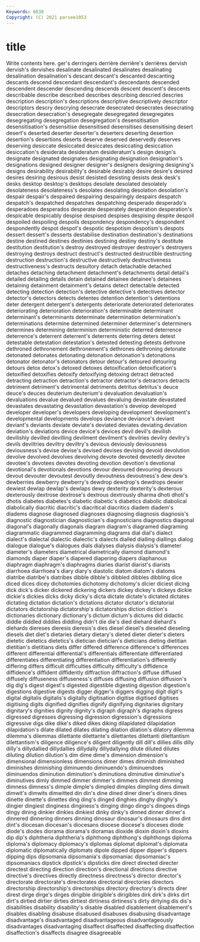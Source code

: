 ```yaml
---
Keywords: 6638
Copyright: (C) 2021 parsee1053
---
```


# title

Write contents here.
ger's derringers derrière derrière's derrières dervish dervish's dervishes desalinate desalinated
desalinates desalinating desalination desalination's descant descant's descanted descanting descants descend
descendant descendant's descendants descended descendent descender descending descends descent descent's
descents describable describe described describes describing descried descries description description's
descriptions descriptive descriptively descriptor descriptors descry descrying desecrate desecrated desecrates
desecrating desecration desecration's desegregate desegregated desegregates desegregating desegregation desegregation's desensitisation
desensitisation's desensitise desensitised desensitises desensitising desert desert's deserted deserter deserter's
deserters deserting desertion desertion's desertions deserts deserve deserved deservedly deserves
deserving desiccate desiccated desiccates desiccating desiccation desiccation's desiderata desideratum desideratum's
design design's designate designated designates designating designation designation's designations designed
designer designer's designers designing designing's designs desirability desirability's desirable desirably
desire desire's desired desires desiring desirous desist desisted desisting desists
desk desk's desks desktop desktop's desktops desolate desolated desolately desolateness
desolateness's desolates desolating desolation desolation's despair despair's despaired despairing despairingly
despairs despatch despatch's despatched despatches despatching desperado desperado's desperadoes desperados
desperate desperately desperation desperation's despicable despicably despise despised despises despising
despite despoil despoiled despoiling despoils despondency despondency's despondent despondently despot
despot's despotic despotism despotism's despots dessert dessert's desserts destabilise destination
destination's destinations destine destined destines destinies destining destiny destiny's destitute
destitution destitution's destroy destroyed destroyer destroyer's destroyers destroying destroys destruct
destruct's destructed destructible destructing destruction destruction's destructive destructively destructiveness destructiveness's
destructs desultory detach detachable detached detaches detaching detachment detachment's detachments
detail detail's detailed detailing details detain detained detainee detainee's detainees
detaining detainment detainment's detains detect detectable detected detecting detection detection's
detective detective's detectives detector detector's detectors detects detentes detention detention's
detentions deter detergent detergent's detergents deteriorate deteriorated deteriorates deteriorating deterioration
deterioration's determinable determinant determinant's determinants determinate determination determination's determinations determine
determined determiner determiner's determiners determines determining determinism deterministic deterred deterrence
deterrence's deterrent deterrent's deterrents deterring deters detest detestable detestation detestation's
detested detesting detests dethrone dethroned dethronement dethronement's dethrones dethroning detonate
detonated detonates detonating detonation detonation's detonations detonator detonator's detonators detour
detour's detoured detouring detours detox detox's detoxed detoxes detoxification detoxification's
detoxified detoxifies detoxify detoxifying detoxing detract detracted detracting detraction detraction's
detractor detractor's detractors detracts detriment detriment's detrimental detriments detritus detritus's
deuce deuce's deuces deuterium deuterium's devaluation devaluation's devaluations devalue devalued
devalues devaluing devastate devastated devastates devastating devastation devastation's develop developed
developer developer's developers developing development development's developmental developments develops deviance
deviance's deviant deviant's deviants deviate deviate's deviated deviates deviating deviation
deviation's deviations device device's devices devil devil's devilish devilishly devilled
devilling devilment devilment's devilries devilry devilry's devils deviltries deviltry deviltry's
devious deviously deviousness deviousness's devise devise's devised devises devising devoid
devolution devolve devolved devolves devolving devote devoted devotedly devotee devotee's
devotees devotes devoting devotion devotion's devotional devotional's devotionals devotions devour
devoured devouring devours devout devouter devoutest devoutly devoutness devoutness's dew
dew's dewberries dewberry dewberry's dewdrop dewdrop's dewdrops dewier dewiest dewlap
dewlap's dewlaps dewy dexterity dexterity's dexterous dexterously dextrose dextrose's dextrous
dextrously dharma dhoti dhoti's dhotis diabetes diabetes's diabetic diabetic's diabetics
diabolic diabolical diabolically diacritic diacritic's diacritical diacritics diadem diadem's diadems
diagnose diagnosed diagnoses diagnosing diagnosis diagnosis's diagnostic diagnostician diagnostician's diagnosticians
diagnostics diagonal diagonal's diagonally diagonals diagram diagram's diagramed diagraming diagrammatic
diagrammed diagramming diagrams dial dial's dialect dialect's dialectal dialectic dialectic's
dialects dialled dialling diallings dialog dialogue dialogue's dialogues dials dialyses
dialysis dialysis's diameter diameter's diameters diametrical diametrically diamond diamond's diamonds
diaper diaper's diapered diapering diapers diaphanous diaphragm diaphragm's diaphragms diaries
diarist diarist's diarists diarrhoea diarrhoea's diary diary's diastolic diatom diatom's
diatoms diatribe diatribe's diatribes dibble dibble's dibbled dibbles dibbling dice
diced dices dicey dichotomies dichotomy dichotomy's dicier diciest dicing dick
dick's dicker dickered dickering dickers dickey dickey's dickeys dickie dickie's
dickies dicks dicky dicky's dicta dictate dictate's dictated dictates dictating
dictation dictation's dictations dictator dictator's dictatorial dictators dictatorship dictatorship's dictatorships
diction diction's dictionaries dictionary dictionary's dictum dictum's dictums did didactic
diddle diddled diddles diddling didn't die die's died diehard diehard's
diehards diereses dieresis dieresis's dies diesel diesel's dieseled dieseling diesels
diet diet's dietaries dietary dietary's dieted dieter dieter's dieters dietetic
dietetics dietetics's dietician dietician's dieticians dieting dietitian dietitian's dietitians diets
differ differed difference difference's differences different differential differential's differentials differentiate
differentiated differentiates differentiating differentiation differentiation's differently differing differs difficult difficulties
difficulty difficulty's diffidence diffidence's diffident diffidently diffraction diffraction's diffuse diffused
diffusely diffuseness diffuseness's diffuses diffusing diffusion diffusion's dig dig's digest
digest's digested digestible digesting digestion digestion's digestions digestive digests digger
digger's diggers digging digit digit's digital digitalis digitalis's digitally digitisation
digitise digitised digitises digitising digits dignified dignifies dignify dignifying dignitaries
dignitary dignitary's dignities dignity dignity's digraph digraph's digraphs digress digressed
digresses digressing digression digression's digressions digressive digs dike dike's diked
dikes diking dilapidated dilapidation dilapidation's dilate dilated dilates dilating dilation
dilation's dilatory dilemma dilemma's dilemmas dilettante dilettante's dilettantes dilettanti dilettantism
dilettantism's diligence diligence's diligent diligently dill dill's dillies dills dilly
dilly's dillydallied dillydallies dillydally dillydallying dilute diluted dilutes diluting dilution
dilution's dim dime dime's dimension dimension's dimensional dimensionless dimensions dimer
dimes diminish diminished diminishes diminishing diminuendo diminuendo's diminuendoes diminuendos diminution
diminution's diminutions diminutive diminutive's diminutives dimly dimmed dimmer dimmer's dimmers
dimmest dimming dimness dimness's dimple dimple's dimpled dimples dimpling dims
dimwit dimwit's dimwits dimwitted din din's dine dined diner diner's
diners dines dinette dinette's dinettes ding ding's dinged dinghies dinghy
dinghy's dingier dingiest dinginess dinginess's dinging dingo dingo's dingoes dings
dingy dining dinkier dinkies dinkiest dinky dinky's dinned dinner dinner's
dinnered dinnering dinners dinning dinosaur dinosaur's dinosaurs dins dint dint's
diocesan diocesan's diocesans diocese diocese's dioceses diode diode's diodes diorama
diorama's dioramas dioxide dioxin dioxin's dioxins dip dip's diphtheria diphtheria's
diphthong diphthong's diphthongs diploma diploma's diplomacy diplomacy's diplomas diplomat diplomat's
diplomata diplomatic diplomatically diplomats dipole dipped dipper dipper's dippers dipping
dips dipsomania dipsomania's dipsomaniac dipsomaniac's dipsomaniacs dipstick dipstick's dipsticks dire
direct directed directer directest directing direction direction's directional directions directive
directive's directives directly directness directness's director director's directorate directorate's directorates
directorial directories directors directorship directorship's directorships directory directory's directs direr
direst dirge dirge's dirges dirigible dirigible's dirigibles dirk dirk's dirks
dirt dirt's dirtied dirtier dirties dirtiest dirtiness dirtiness's dirty dirtying
dis dis's disabilities disability disability's disable disabled disablement disablement's disables
disabling disabuse disabused disabuses disabusing disadvantage disadvantage's disadvantaged disadvantageous disadvantageously
disadvantages disadvantaging disaffect disaffected disaffecting disaffection disaffection's disaffects disagree disagreeable
